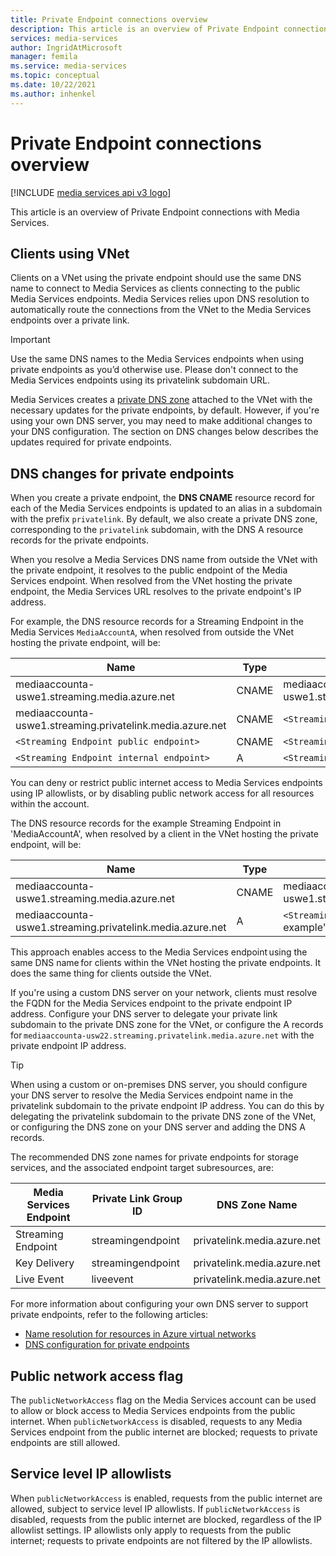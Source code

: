 ```yaml
---
title: Private Endpoint connections overview
description: This article is an overview of Private Endpoint connections with Media Services.
services: media-services
author: IngridAtMicrosoft
manager: femila
ms.service: media-services
ms.topic: conceptual
ms.date: 10/22/2021
ms.author: inhenkel
---
```


# Private Endpoint connections overview

[!INCLUDE [media services api v3 logo](./includes/v3-hr.md)]

This article is an overview of Private Endpoint connections with Media Services.

## Clients using VNet

Clients on a VNet using the private endpoint should use the same DNS name to connect to Media Services as clients connecting to the public Media Services endpoints. Media Services relies upon DNS resolution to automatically route the connections from the VNet to the Media Services endpoints over a private link.

> [!IMPORTANT]
> Use the same DNS names to the Media Services endpoints when using private endpoints as you’d otherwise use. Please don't connect to the Media Services endpoints using its privatelink subdomain URL.

Media Services creates a [private DNS zone](../../dns/private-dns-overview.md) attached to the VNet with the necessary updates for the private endpoints, by default. However, if you're using your own DNS server, you may need to make additional changes to your DNS configuration. The section on DNS changes below describes the updates required for private endpoints.

## DNS changes for private endpoints

When you create a private endpoint, the **DNS CNAME** resource record for each of the Media Services endpoints is updated to an alias in a subdomain with the prefix `privatelink`. By default, we also create a private DNS zone, corresponding to the `privatelink` subdomain, with the DNS A resource records for the private endpoints.

When you resolve a Media Services DNS name from outside the VNet with the private endpoint, it resolves to the public endpoint of the Media Services endpoint. When resolved from the VNet hosting the private endpoint, the Media Services URL resolves to the private endpoint's IP address.

For example, the DNS resource records for a Streaming Endpoint in the Media Services `MediaAccountA`, when resolved from outside the VNet hosting the private endpoint, will be:

| Name | Type | Value |
| ---- | ---- | ----- |
| mediaaccounta-uswe1.streaming.media.azure.net | CNAME | mediaaccounta-uswe1.streaming.privatelink.media.azure.net |
|mediaaccounta-uswe1.streaming.privatelink.media.azure.net | CNAME | `<Streaming Endpoint public endpoint>` |
| `<Streaming Endpoint public endpoint>` | CNAME | `<Streaming Endpoint internal endpoint>` |
| `<Streaming Endpoint internal endpoint>` | A | `<Streaming Endpoint public IP address>` |

You can deny or restrict public internet access to Media Services endpoints using IP allowlists, or by disabling public network access for all resources within the account.

The DNS resource records for the example Streaming Endpoint in 'MediaAccountA', when resolved by a client in the VNet hosting the private endpoint, will be:

| Name | Type | Value |
| ---- | ---- | ----- |
| mediaaccounta-uswe1.streaming.media.azure.net | CNAME | mediaaccounta-uswe1.streaming.privatelink.media.azure.net |
|mediaaccounta-uswe1.streaming.privatelink.media.azure.net | A | `<Streaming Endpoint public endpoint>`, for example" 10.0.0.9 |

This approach enables access to the Media Services endpoint using the same DNS name for clients within the VNet hosting the private endpoints. It does the same thing for clients outside the VNet.

If you're using a custom DNS server on your network, clients must resolve the FQDN for the Media Services endpoint to the private endpoint IP address. Configure your DNS server to delegate your private link subdomain to the private DNS zone for the VNet, or configure the A records for `mediaaccounta-usw22.streaming.privatelink.media.azure.net` with the private endpoint IP address.

> [!TIP]
> When using a custom or on-premises DNS server, you should configure your DNS server to resolve the Media Services endpoint name in the privatelink subdomain to the private endpoint IP address. You can do this by delegating the privatelink subdomain to the private DNS zone of the VNet, or configuring the DNS zone on your DNS server and adding the DNS A records.

The recommended DNS zone names for private endpoints for storage services, and the associated endpoint target subresources, are:

| Media Services Endpoint | Private Link Group ID | DNS Zone Name |
| ----------------------- | --------------------- | ------------- |
| Streaming Endpoint | streamingendpoint | privatelink.media.azure.net |
| Key Delivery | streamingendpoint | privatelink.media.azure.net |
| Live Event | liveevent | privatelink.media.azure.net |

For more information about configuring your own DNS server to support private endpoints, refer to the following articles:

- [Name resolution for resources in Azure virtual networks](../../virtual-network/virtual-networks-name-resolution-for-vms-and-role-instances.md#name-resolution-that-uses-your-own-dns-server)
- [DNS configuration for private endpoints](../../private-link/private-endpoint-overview.md#dns-configuration)

## Public network access flag

The `publicNetworkAccess` flag on the Media Services account can be used to allow or block access to Media Services endpoints from the public internet. When `publicNetworkAccess` is disabled, requests to any Media Services endpoint from the public internet are blocked; requests to private endpoints are still allowed.  

## Service level IP allowlists

When `publicNetworkAccess` is enabled, requests from the public internet are allowed, subject to service level IP allowlists. If `publicNetworkAccess` is disabled, requests from the public internet are blocked, regardless of the IP allowlist settings. IP allowlists only apply to requests from the public internet; requests to private endpoints are not filtered by the IP allowlists.